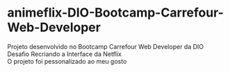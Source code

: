 # animeflix-DIO-Bootcamp-Carrefour-Web-Developer
Projeto desenvolvido no Bootcamp Carrefour Web Developer da DIO <br> 
Desafio Recriando a Interface da Netflix <br>
O projeto foi pessonalizado ao meu gosto
